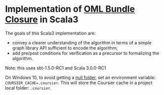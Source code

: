 # Implementation of [OML Bundle Closure](https://github.com/opencaesar/owl-tools/blob/master/owl-close-world/README.md) in Scala3

The goals of this Scala3 implementation are:
- convey a clearer understanding of the algorithm in terms of a simple graph library API sufficient to encode the algorithm;
- add pre/post conditions for verification as a precursor to formalizing the algorithm.

Note: this uses sbt-1.5.0-RC1 and Scala 3.0.0-RC1

On Windows 10, to avoid getting a [null folder](https://github.com/sbt/sbt/issues/5206), set an environment variable: `COURSIER_CACHE=.coursier`.
This will store the Coursier cache in a project local folder: `.coursier`.
